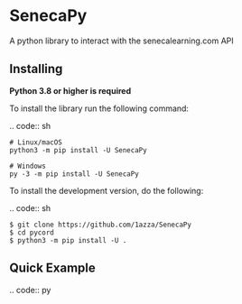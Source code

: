 # SenecaPy
A python library to interact with the senecalearning.com API

Installing
----------

**Python 3.8 or higher is required**

To install the library run the following command:

.. code:: sh

    # Linux/macOS
    python3 -m pip install -U SenecaPy

    # Windows
    py -3 -m pip install -U SenecaPy


To install the development version, do the following:

.. code:: sh

    $ git clone https://github.com/1azza/SenecaPy
    $ cd pycord
    $ python3 -m pip install -U .

Quick Example
-------------

.. code:: py

  
